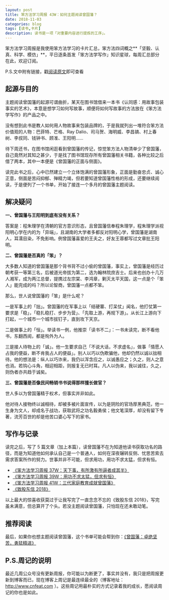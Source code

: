 ```yaml
---
layout: post
title: 笨方法学习周报 43W：如何主题阅读曾国藩？
date: 2018-11-03
categories: blog
tags: [读书,卡片]
description: 读书是一项「对重要内容进行提炼的工序」。
---
```



笨方法学习周报是我使用笨方法学习的卡片汇总，笨方法四词概之**「坚毅、认真、科学、模仿」**，平日逐条首发「笨方法学写作」知识星球，每周汇总部分在此，欢迎订阅。

P.S.文中附有链接，戳[阅读原文](https://www.jianshu.com/nb/25728012)即可查看


## 起源与目的

主题阅读曾国藩的起源可谓曲折，某天在图书馆借来一本书《认同感：用故事包装事实的艺术》，本意是想学习如何写故事，顺便将如何写故事的方法放在《笨方法学写作》的产品之中。

没有想到此书是教人如何用人物故事来包装品牌的，于是我就列出一堆符合笨方法价值观的人物：巴菲特、芒格、Ray Dalio、司马贺、海明威、李昌镐、村上春树、李叔同、钱钟书、顾准、王阳明……

待下周还书，在图书馆闲逛看到曾国藩的传记，惊觉笨方法人物清单少了曾国藩，自己竟然对其知之甚少，于是找了图书馆现存所有曾国藩相关书籍，各种比较之后借了两本，其中一本便是《曾国藩的正面与侧面》。

读完此书之后，心中已然建立一个立体饱满的曾国藩形象，正面是勤奋忠贞、诚心正意，侧面是苦闷抑郁、殚精力竭，但若要知道曾国藩性格的形成，还要继续阅读，于是便列了一个书单，开始了接连一个多月的曾国藩主题阅读。

## 解决疑问

**一、曾国藩与王阳明到底有没有关系？**

答案是：程朱理学在清朝的官方意识形态，且曾国藩信奉程朱理学，程朱理学派视阳明心学在内的为「异端」，且湖南的大学者多都反对阳明心学，曾国藩是湖南人，耳濡目染，不免影响。例曾国藩喜爱的王夫之，好友王蓉都写过文章批王阳明。

**二、曾国藩是否真的「笨」？**

大多数人知道的曾国藩是那个背书背不过小偷的曾国藩，事实上，曾国藩是经历过朝考获一等第三名，后被道光帝拔为第二，选为翰林院庶吉士。后来也创办十几万人湘军，成为两江总督，提携过左宗棠、李鸿章，剿灭太平天国，这一点是个「笨人」能完成的吗？所以论智商，曾国藩一点都不笨。

那么，世人说曾国藩的「笨」是什么呢？

一是军事上的「拙」。曾国藩的在军事上以「结硬寨、打呆仗」闻名，他打仗第一要求是「稳」，「稳扎稳打、步步为营」、「先取上游，再规下游」。从长江上游向下打起，一个城市一个城市拔钉子，直到攻下天京。

二是做事上的「恒」。举读书一例，他推崇「读书不二」：一书未读完，断不看他书，东翻西阅，都是徇外为人。

三是接人待物上的「诚」。他一生要求自己「不说大话，不求虚名」，做事「情愿人占我的便益，断不肯我占人的便益」。别人以巧以伪欺骗他，他却仍然以诚以拙相待。他的想法是：纵人以巧诈来，我仍以浑含应之，以诚愚应之；久之，则人之意也消。若钩心斗角，相迎相距，则报复无已时耳。凡人以伪来，我以诚往，久之，则伪者亦共趋于诚矣。

**三、曾国藩是否像民间畅销书书说得那样擅长做官？**

世人多以为曾国藩精于权术，但事实并非如此。

他对待人接物终以诚相待，却被多被片面宣传，以为是阴险的官场厚黑典范，他一生身为文人，却成名于战功，获取武将之功名毅勇侯；他文笔深厚，却没有留下专著，流芳百世的却是他苦口婆心写下的家书。

## 写作与记录

读完之后，写了 5 篇文章（加上本篇），读曾国藩不在为知道他读书获取功名的路径，而是为知道他如何承认自己是一个普通人，如何在深夜辗转反侧、忧思苦索去需求答案所作的努力。世事并非不可能，但求用功，用功不求太猛，但求有恒。

- [《笨方法学习周报 37W：天下事，有所激有所逼者成其半》](http://www.cnfeat.com/blog/2018/09/13/Weekly37/)
- [《笨方法学习周报 39W：用功不求太猛，但求有恒》](https://zhuanlan.zhihu.com/p/47269615)
- [《笨方法学习周报 41W：三代家庭教育成就曾国藩》](http://www.cnfeat.com/blog/2018/10/23/Weekly41/)
- [《致股东信 2018》](http://www.cnfeat.com/blog/2018/10/17/LettersToshareholders/)

以上最大的惊喜收获莫过于让我写完了一直念念不忘的《致股东信 2018》，写完虽未满意，但总算开了个头。若没主题阅读曾国藩，只怕现在还未敢动笔。

## 推荐阅读

最后，如果你也想主题阅读曾国藩，这个书单可能会帮到你：[《曾国藩：卓绝坚苦，勇猛精进》](https://www.douban.com/doulist/109913623/?sort=seq&start=0#item730437666)

## P.S.周记的说明

最近几周公众号没有更新周报，你可能以为断更了，事实并没有，我只是把周报更新到博客而已，现在博客上周记是最连续最全的（博客地址：http://www.cnfeat.com ）。这些周记用最朴实的方式记录着我的成长，愿阅读周记的你也是如此。



